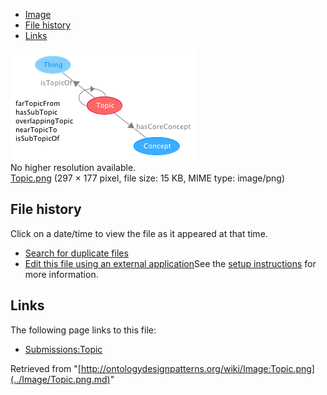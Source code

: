 * [Image](../Image/Topic.png.md#file)
* [File history](../Image/Topic.png.md#filehistory)
* [Links](../Image/Topic.png.md#filelinks)

[![Image:Topic.png](../images/a/a8/Topic.png)](../images/a/a8/Topic.png)  
No higher resolution available.  
[Topic.png](../images/a/a8/Topic.png)‎ (297 × 177 pixel, file size: 15 KB, MIME type: image/png)

## File history

Click on a date/time to view the file as it appeared at that time.



  
* [Search for duplicate files](http://ontologydesignpatterns.org/wiki/Special:FileDuplicateSearch/Topic.png "Special:FileDuplicateSearch/Topic.png")
* [Edit this file using an external application](http://ontologydesignpatterns.org/wiki/index.php?title=Image:Topic.png&action=edit&externaledit=true&mode=file "Image:Topic.png")See the [setup instructions](http://www.mediawiki.org/wiki/Manual:External_editors "http://www.mediawiki.org/wiki/Manual:External_editors") for more information.

## Links



The following page links to this file:


* [Submissions:Topic](../Submissions/Topic.md "Submissions:Topic")


Retrieved from "[http://ontologydesignpatterns.org/wiki/Image:Topic.png](../Image/Topic.png.md)"
